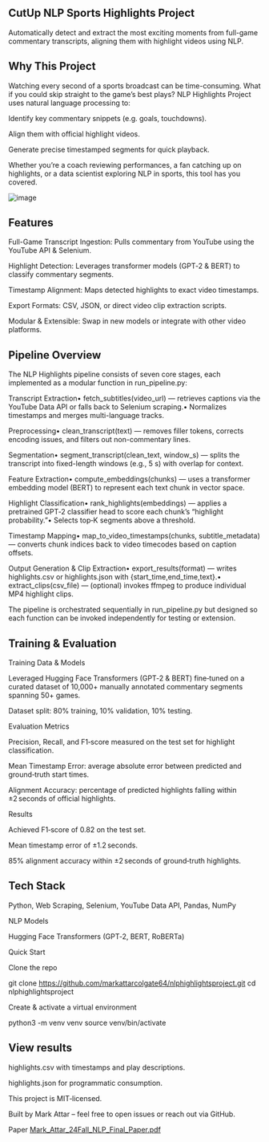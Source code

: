 ## CutUp NLP Sports Highlights Project 

Automatically detect and extract the most exciting moments from full-game commentary transcripts, aligning them with highlight videos using NLP.

## Why This Project

Watching every second of a sports broadcast can be time-consuming. What if you could skip straight to the game’s best plays? NLP Highlights Project uses natural language processing to:

Identify key commentary snippets (e.g. goals, touchdowns).

Align them with official highlight videos.

Generate precise timestamped segments for quick playback.

Whether you’re a coach reviewing performances, a fan catching up on highlights, or a data scientist exploring NLP in sports, this tool has you covered.


![image](https://github.com/user-attachments/assets/d2d85c28-9461-416f-8e05-388556e0e1da)



## Features

Full-Game Transcript Ingestion: Pulls commentary from YouTube using the YouTube API & Selenium.

Highlight Detection: Leverages transformer models (GPT‑2 & BERT) to classify commentary segments.

Timestamp Alignment: Maps detected highlights to exact video timestamps.

Export Formats: CSV, JSON, or direct video clip extraction scripts.

Modular & Extensible: Swap in new models or integrate with other video platforms.

## Pipeline Overview

The NLP Highlights pipeline consists of seven core stages, each implemented as a modular function in run_pipeline.py:

Transcript Extraction• fetch_subtitles(video_url) — retrieves captions via the YouTube Data API or falls back to Selenium scraping.• Normalizes timestamps and merges multi-language tracks.

Preprocessing• clean_transcript(text) — removes filler tokens, corrects encoding issues, and filters out non-commentary lines.

Segmentation• segment_transcript(clean_text, window_s) — splits the transcript into fixed-length windows (e.g., 5 s) with overlap for context.

Feature Extraction• compute_embeddings(chunks) — uses a transformer embedding model (BERT) to represent each text chunk in vector space.

Highlight Classification• rank_highlights(embeddings) — applies a pretrained GPT‑2 classifier head to score each chunk’s “highlight probability.”• Selects top‑K segments above a threshold.

Timestamp Mapping• map_to_video_timestamps(chunks, subtitle_metadata) — converts chunk indices back to video timecodes based on caption offsets.

Output Generation & Clip Extraction• export_results(format) — writes highlights.csv or highlights.json with {start_time,end_time,text}.• extract_clips(csv_file) — (optional) invokes ffmpeg to produce individual MP4 highlight clips.

The pipeline is orchestrated sequentially in run_pipeline.py but designed so each function can be invoked independently for testing or extension.

## Training & Evaluation

Training Data & Models

Leveraged Hugging Face Transformers (GPT‑2 & BERT) fine‑tuned on a curated dataset of 10,000+ manually annotated commentary segments spanning 50+ games.

Dataset split: 80% training, 10% validation, 10% testing.

Evaluation Metrics

Precision, Recall, and F1‑score measured on the test set for highlight classification.

Mean Timestamp Error: average absolute error between predicted and ground‑truth start times.

Alignment Accuracy: percentage of predicted highlights falling within ±2 seconds of official highlights.

Results

Achieved F1‑score of 0.82 on the test set.

Mean timestamp error of ±1.2 seconds.

85% alignment accuracy within ±2 seconds of ground‑truth highlights.

## Tech Stack

Python, Web Scraping, Selenium, YouTube Data API, Pandas, NumPy

NLP Models

Hugging Face Transformers (GPT‑2, BERT, RoBERTa)

Quick Start

Clone the repo

git clone https://github.com/markattarcolgate64/nlphighlightsproject.git
cd nlphighlightsproject

Create & activate a virtual environment

python3 -m venv venv
source venv/bin/activate

## View results

highlights.csv with timestamps and play descriptions.

highlights.json for programmatic consumption.



This project is MIT‑licensed.

Built by Mark Attar – feel free to open issues or reach out via GitHub.

Paper
[Mark_Attar_24Fall_NLP_Final_Paper.pdf](https://github.com/user-attachments/files/19790216/Mark_Attar_24Fall_NLP_Final_Paper.pdf)
